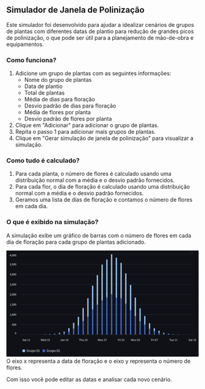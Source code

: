 ## Simulador de Janela de Polinização

Este simulador foi desenvolvido para ajudar a idealizar cenários de grupos de plantas com diferentes datas de plantio para redução de grandes picos de polinização, o que pode ser útil para a planejamento de mão-de-obra e equipamentos.

### Como funciona?

1. Adicione um grupo de plantas com as seguintes informações:
   - Nome do grupo de plantas
   - Data de plantio
   - Total de plantas
   - Média de dias para floração
   - Desvio padrão de dias para floração
   - Média de flores por planta
   - Desvio padrão de flores por planta
2. Clique em "Adicionar" para adicionar o grupo de plantas.
3. Repita o passo 1 para adicionar mais grupos de plantas.
4. Clique em "Gerar simulação de janela de polinização" para visualizar a simulação.

### Como tudo é calculado?

1. Para cada planta, o número de flores é calculado usando uma distribuição normal com a média e o desvio padrão fornecidos.
2. Para cada flor, o dia de floração é calculado usando uma distribuição normal com a média e o desvio padrão fornecidos.
3. Geramos uma lista de dias de floração e contamos o número de flores em cada dia.

### O que é exibido na simulação?

A simulação exibe um gráfico de barras com o número de flores em cada dia de floração para cada grupo de plantas adicionado.

![Visualização da Simulação](./assets/visualization.png)
O eixo x representa a data de floração e o eixo y representa o número de flores.

Com isso você pode editar as datas e analisar cada novo cenário.
